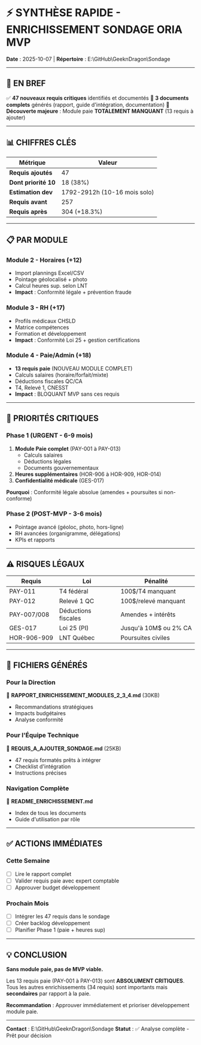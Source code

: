 # ⚡ SYNTHÈSE RAPIDE - ENRICHISSEMENT SONDAGE ORIA MVP

**Date** : 2025-10-07 | **Répertoire** : E:\GitHub\GeeknDragon\Sondage

---

## 🎯 EN BREF

✅ **47 nouveaux requis critiques** identifiés et documentés
📁 **3 documents complets** générés (rapport, guide d'intégration, documentation)
🚨 **Découverte majeure** : Module paie **TOTALEMENT MANQUANT** (13 requis à ajouter)

---

## 📊 CHIFFRES CLÉS

| Métrique | Valeur |
|----------|--------|
| **Requis ajoutés** | 47 |
| **Dont priorité 10** | 18 (38%) |
| **Estimation dev** | 1792-2912h (10-16 mois solo) |
| **Requis avant** | 257 |
| **Requis après** | 304 (+18.3%) |

---

## 📋 PAR MODULE

### Module 2 - Horaires (+12)
- Import plannings Excel/CSV
- Pointage géolocalisé + photo
- Calcul heures sup. selon LNT
- **Impact** : Conformité légale + prévention fraude

### Module 3 - RH (+17)
- Profils médicaux CHSLD
- Matrice compétences
- Formation et développement
- **Impact** : Conformité Loi 25 + gestion certifications

### Module 4 - Paie/Admin (+18)
- **13 requis paie** (NOUVEAU MODULE COMPLET)
- Calculs salaires (horaire/forfait/mixte)
- Déductions fiscales QC/CA
- T4, Relevé 1, CNESST
- **Impact** : BLOQUANT MVP sans ces requis

---

## 🚨 PRIORITÉS CRITIQUES

### Phase 1 (URGENT - 6-9 mois)
1. **Module Paie complet** (PAY-001 à PAY-013)
   - Calculs salaires
   - Déductions légales
   - Documents gouvernementaux
2. **Heures supplémentaires** (HOR-906 à HOR-909, HOR-014)
3. **Confidentialité médicale** (GES-017)

**Pourquoi** : Conformité légale absolue (amendes + poursuites si non-conforme)

### Phase 2 (POST-MVP - 3-6 mois)
- Pointage avancé (géoloc, photo, hors-ligne)
- RH avancées (organigramme, délégations)
- KPIs et rapports

---

## ⚠️ RISQUES LÉGAUX

| Requis | Loi | Pénalité |
|--------|-----|----------|
| PAY-011 | T4 fédéral | 100$/T4 manquant |
| PAY-012 | Relevé 1 QC | 100$/relevé manquant |
| PAY-007/008 | Déductions fiscales | Amendes + intérêts |
| GES-017 | Loi 25 (PI) | Jusqu'à 10M$ ou 2% CA |
| HOR-906-909 | LNT Québec | Poursuites civiles |

---

## 📁 FICHIERS GÉNÉRÉS

### Pour la Direction
📄 **RAPPORT_ENRICHISSEMENT_MODULES_2_3_4.md** (30KB)
- Recommandations stratégiques
- Impacts budgétaires
- Analyse conformité

### Pour l'Équipe Technique
📄 **REQUIS_A_AJOUTER_SONDAGE.md** (25KB)
- 47 requis formatés prêts à intégrer
- Checklist d'intégration
- Instructions précises

### Navigation Complète
📄 **README_ENRICHISSEMENT.md**
- Index de tous les documents
- Guide d'utilisation par rôle

---

## ✅ ACTIONS IMMÉDIATES

### Cette Semaine
- [ ] Lire le rapport complet
- [ ] Valider requis paie avec expert comptable
- [ ] Approuver budget développement

### Prochain Mois
- [ ] Intégrer les 47 requis dans le sondage
- [ ] Créer backlog développement
- [ ] Planifier Phase 1 (paie + heures sup)

---

## 💡 CONCLUSION

**Sans module paie, pas de MVP viable.**

Les 13 requis paie (PAY-001 à PAY-013) sont **ABSOLUMENT CRITIQUES**. Tous les autres enrichissements (34 requis) sont importants mais **secondaires** par rapport à la paie.

**Recommandation** : Approuver immédiatement et prioriser développement module paie.

---

**Contact** : E:\GitHub\GeeknDragon\Sondage
**Statut** : ✅ Analyse complète - Prêt pour décision

